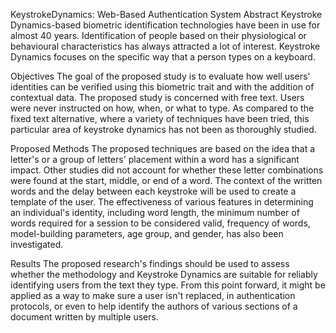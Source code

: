 KeystrokeDynamics: Web-Based Authentication System
Abstract
Keystroke Dynamics-based biometric identification technologies have been in use for almost 40 years. Identification of people based on their physiological or behavioural characteristics has always attracted a lot of interest. Keystroke Dynamics focuses on the specific way that a person types on a keyboard.

Objectives
The goal of the proposed study is to evaluate how well users' identities can be verified using this biometric trait and with the addition of contextual data. The proposed study is concerned with free text. Users were never instructed on how, when, or what to type. As compared to the fixed text alternative, where a variety of techniques have been tried, this particular area of keystroke dynamics has not been as thoroughly studied.

Proposed Methods
The proposed techniques are based on the idea that a letter's or a group of letters' placement within a word has a significant impact. Other studies did not account for whether these letter combinations were found at the start, middle, or end of a word. The context of the written words and the delay between each keystroke will be used to create a template of the user. The effectiveness of various features in determining an individual's identity, including word length, the minimum number of words required for a session to be considered valid, frequency of words, model-building parameters, age group, and gender, has also been investigated.

Results
The proposed research's findings should be used to assess whether the methodology and Keystroke Dynamics are suitable for reliably identifying users from the text they type. From this point forward, it might be applied as a way to make sure a user isn't replaced, in authentication protocols, or even to help identify the authors of various sections of a document written by multiple users.

